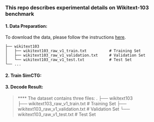 ### This repo describes experimental details on Wikitext-103 benchmark
#### 1. Data Preparation:
To download the data, please follow the instructions [here](https://github.com/yxuansu/SimCTG/tree/main/data).


    ├── wikitext103                    
    │   ├── wikitext103_raw_v1_train.txt          # Training Set
    │   ├── wikitext103_raw_v1_validation.txt     # Validation Set
    │   └── wikitext103_raw_v1_test.txt           # Test Set
    └── ...

#### 2. Train SimCTG:

#### 3. Decode Result:

> **** The dataset contains three files:
    .
    ├── wikitext103                       
        ├── wikitext103_raw_v1_train.txt          # Training Set
        ├── wikitext103_raw_v1_validation.txt     # Validation Set
        └── wikitext103_raw_v1_test.txt           # Test Set
